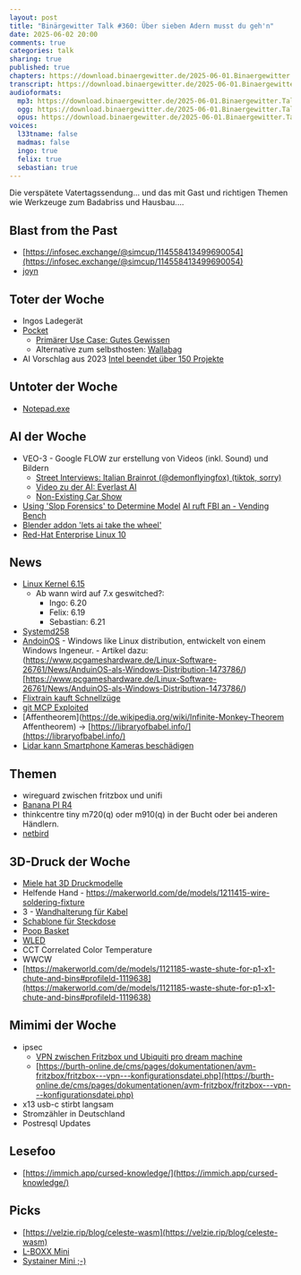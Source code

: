 ```yaml
---
layout: post
title: "Binärgewitter Talk #360: Über sieben Adern musst du geh'n"
date: 2025-06-02 20:00
comments: true
categories: talk
sharing: true
published: true
chapters: https://download.binaergewitter.de/2025-06-01.Binaergewitter.Talk.360.chapters.txt
transcript: https://download.binaergewitter.de/2025-06-01.Binaergewitter.Talk.360-speech.json
audioformats:
  mp3: https://download.binaergewitter.de/2025-06-01.Binaergewitter.Talk.360.mp3
  ogg: https://download.binaergewitter.de/2025-06-01.Binaergewitter.Talk.360.ogg
  opus: https://download.binaergewitter.de/2025-06-01.Binaergewitter.Talk.360.opus
voices:
  l33tname: false
  madmas: false
  ingo: true
  felix: true
  sebastian: true
---
```

Die verspätete Vatertagssendung... und das mit Gast und richtigen Themen wie Werkzeuge zum Badabriss und Hausbau....

## Blast from the Past

- [https://infosec.exchange/@simcup/114558413499690054](https://infosec.exchange/@simcup/114558413499690054)
- [joyn]( https://www.faz.net/aktuell/feuilleton/medien-und-film/joyn-gibt-beim-streit-um-einbettung-der-mediatheken-von-ard-und-zdf-klein-bei-110338153.html )

## Toter der Woche
- Ingos Ladegerät
- [Pocket](https://www.linux-magazin.de/news/mozilla-gibt-pocket-auf/)
  - [Primärer Use Case: Gutes Gewissen]( https://mastodon.social/@johnl/114553737248293989 )
  - Alternative zum selbsthosten: [Wallabag](https://wallabag.org/)
- AI Vorschlag aus 2023 [Intel beendet über 150 Projekte](https://www.heise.de/news/Open-Source-tabula-rasa-Intel-beendet-ueber-150-Projekte-innerhalb-weniger-Tage-7454556.html?utm_source=perplexity)

## Untoter der Woche
- [Notepad.exe]( https://arstechnica.com/gadgets/2025/05/in-3-5-years-notepad-exe-has-gone-from-barely-maintained-to-it-writes-for-you/ )

## AI der Woche

- VEO-3 - Google FLOW zur erstellung von Videos (inkl. Sound) und Bildern
  - [Street Interviews: Italian Brainrot (@demonflyingfox) (tiktok, sorry)]( https://www.tiktok.com/@demonflyingfox/video/7508730178554596630 )
  - [Video zu der AI: Everlast AI](https://www.youtube.com/watch?v=w4t0eco9AZU)
  - [Non-Existing Car Show]( https://www.youtube.com/watch?v=2T-ZiEdMHvw )
- [Using 'Slop Forensics' to Determine Model]( https://lobste.rs/s/awkvzj/using_slop_forensics_determine_model )
  [AI ruft FBI an - Vending Bench](https://t3n.de/news/ki-agent-vending-bench-fbi-fail-1688325/)
- [Blender addon 'lets ai take the wheel'](https://hackaday.com/2025/05/18/mcp-blender-addon-lets-ai-take-the-wheel-and-wield-the-tools/)
- [Red-Hat Enterprise Linux 10](https://linuxnews.de/red-hat-enterprise-linux-10-veroeffentlicht/)

## News
- [Linux Kernel 6.15](https://www.heise.de/news/Torvalds-gibt-Linux-6-15-frei-10397961.html)
  - Ab wann wird auf 7.x geswitched?:
    - Ingo: 6.20
    - Felix: 6.19
    - Sebastian: 6.21
- [Systemd258](https://jit.social/tags/systemd258 )
- [AndoinOS](https://anduinos.com/) - Windows like Linux distribution, entwickelt von einem Windows Ingeneur. - Artikel dazu: (https://www.pcgameshardware.de/Linux-Software-26761/News/AnduinOS-als-Windows-Distribution-1473786/)[https://www.pcgameshardware.de/Linux-Software-26761/News/AnduinOS-als-Windows-Distribution-1473786/)
- [Flixtrain kauft Schnellzüge](https://www.heise.de/news/Angriff-auf-die-Deutsche-Bahn-Flixtrain-investiert-in-65-neue-Schnellzuege-10405986.html)
- [git MCP Exploited](https://simonwillison.net/2025/May/26/github-mcp-exploited/)
- [Affentheorem](https://de.wikipedia.org/wiki/Infinite-Monkey-Theorem Affentheorem) -> [https://libraryofbabel.info/](https://libraryofbabel.info/)
- [Lidar kann Smartphone Kameras beschädigen](https://www.heise.de/news/Autonomes-Fahren-Lidar-kann-Smartphone-Kameras-schwer-beschaedigen-10395810.html)


## Themen

- wireguard zwischen fritzbox und unifi
- [Banana PI R4](https://wiki.banana-pi.org/Banana_Pi_BPI-R4 )
- thinkcentre tiny m720(q) oder m910(q) in der Bucht oder bei anderen Händlern.
- [netbird](https://netbird.io/)

## 3D-Druck der Woche

- [Miele hat 3D Druckmodelle]( https://www.thingiverse.com/thing:4239135)
- Helfende Hand - https://makerworld.com/de/models/1211415-wire-soldering-fixture
- 3 - [Wandhalterung für Kabel](https://makerworld.com/de/models/1070478-wall-mount-hanger-holder-storage-rope-padeye#profileId-1060259)
- [Schablone für Steckdose](https://makerworld.com/de/models/430673-socket-drill-jig#profileId-335198)
- [Poop Basket]( https://makerworld.com/en/models/201311-sep-1-poop-chute-basket-outlet-for-x1c-p1s-p1p#profileId-221690 )
- [WLED](https://kno.wled.ge/)
- CCT Correlated Color Temperature
- WWCW 
- [https://makerworld.com/de/models/1121185-waste-shute-for-p1-x1-chute-and-bins#profileId-1119638](https://makerworld.com/de/models/1121185-waste-shute-for-p1-x1-chute-and-bins#profileId-1119638)

## Mimimi der Woche
 - ipsec
    * [VPN zwischen Fritzbox und Ubiquiti pro dream machine](https://ubiquiti-networks-forum.de/board/thread/9753-vpn-zwischen-fritzbox-und-ubiquiti-udm-pro-dream-machine-stand-23-08-2024/)
    * [https://burth-online.de/cms/pages/dokumentationen/avm-fritzbox/fritzbox---vpn---konfigurationsdatei.php](https://burth-online.de/cms/pages/dokumentationen/avm-fritzbox/fritzbox---vpn---konfigurationsdatei.php)
- x13 usb-c stirbt langsam
- Stromzähler in Deutschland
- Postresql Updates

## Lesefoo
- [https://immich.app/cursed-knowledge/](https://immich.app/cursed-knowledge/)

## Picks
- [https://velzie.rip/blog/celeste-wasm](https://velzie.rip/blog/celeste-wasm)
- [L-BOXX Mini]( https://amzn.to/3FmETG1 )
- [Systainer Mini ;-)](https://amzn.to/3FwkvlQ )

